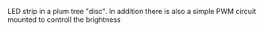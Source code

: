 
LED strip in a plum tree "disc". In addition there is also a simple PWM circuit mounted to controll the brightness
